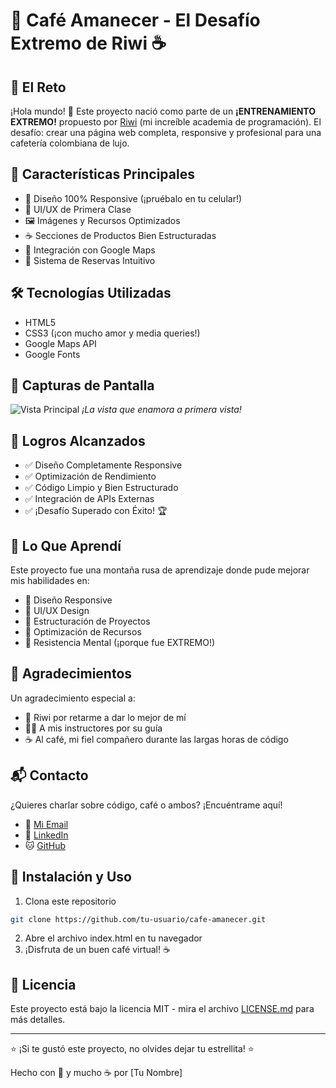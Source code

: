 # 🌅 Café Amanecer - El Desafío Extremo de Riwi ☕

## 🎯 El Reto

¡Hola mundo! 👋 Este proyecto nació como parte de un **¡ENTRENAMIENTO EXTREMO!** propuesto por [Riwi](https://riwi.io) (mi increíble academia de programación). El desafío: crear una página web completa, responsive y profesional para una cafetería colombiana de lujo.

## 🚀 Características Principales

- 📱 Diseño 100% Responsive (¡pruébalo en tu celular!)
- 🎨 UI/UX de Primera Clase
- 🖼️ Imágenes y Recursos Optimizados
- ☕ Secciones de Productos Bien Estructuradas
- 📍 Integración con Google Maps
- 📅 Sistema de Reservas Intuitivo

## 🛠️ Tecnologías Utilizadas

- HTML5
- CSS3 (¡con mucho amor y media queries!)
- Google Maps API
- Google Fonts

## 📸 Capturas de Pantalla

![Vista Principal](./assets/screenshots/main.png)
_¡La vista que enamora a primera vista!_

## 🎉 Logros Alcanzados

- ✅ Diseño Completamente Responsive
- ✅ Optimización de Rendimiento
- ✅ Código Limpio y Bien Estructurado
- ✅ Integración de APIs Externas
- ✅ ¡Desafío Superado con Éxito! 🏆

## 🌟 Lo Que Aprendí

Este proyecto fue una montaña rusa de aprendizaje donde pude mejorar mis habilidades en:

- 📐 Diseño Responsive
- 🎨 UI/UX Design
- 🧩 Estructuración de Proyectos
- 🔧 Optimización de Recursos
- 💪 Resistencia Mental (¡porque fue EXTREMO!)

## 🤝 Agradecimientos

Un agradecimiento especial a:

- 🏫 Riwi por retarme a dar lo mejor de mí
- 👨‍🏫 A mis instructores por su guía
- ☕ Al café, mi fiel compañero durante las largas horas de código

## 📬 Contacto

¿Quieres charlar sobre código, café o ambos? ¡Encuéntrame aquí!

- 📧 [Mi Email](mailto:tu-email@example.com)
- 💼 [LinkedIn](https://linkedin.com/in/tu-perfil)
- 🐱 [GitHub](https://github.com/tu-usuario)

## 🚀 Instalación y Uso

1. Clona este repositorio

```bash
git clone https://github.com/tu-usuario/cafe-amanecer.git
```

2. Abre el archivo index.html en tu navegador
3. ¡Disfruta de un buen café virtual! ☕

## 📝 Licencia

Este proyecto está bajo la licencia MIT - mira el archivo [LICENSE.md](LICENSE.md) para más detalles.

---

⭐️ ¡Si te gustó este proyecto, no olvides dejar tu estrellita! ⭐️

Hecho con 💖 y mucho ☕ por [Tu Nombre]
